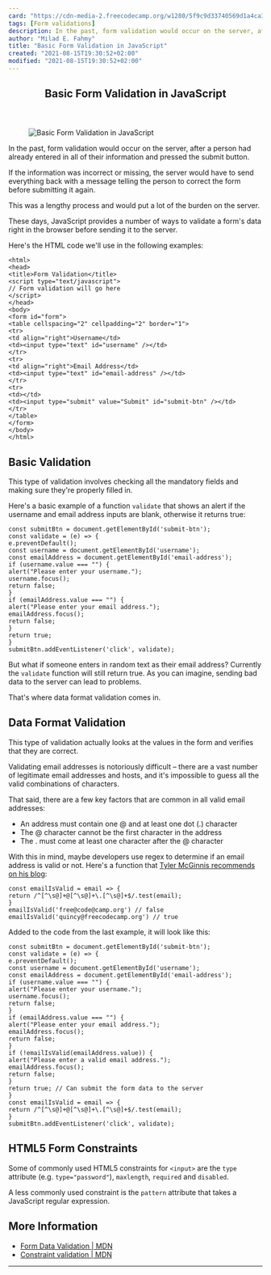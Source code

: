 ```yaml
---
card: "https://cdn-media-2.freecodecamp.org/w1280/5f9c9d33740569d1a4ca3673.jpg"
tags: [Form validations]
description: In the past, form validation would occur on the server, after
author: "Milad E. Fahmy"
title: "Basic Form Validation in JavaScript"
created: "2021-08-15T19:30:52+02:00"
modified: "2021-08-15T19:30:52+02:00"
---
```

<div class="site-wrapper">
<main id="site-main" class="site-main outer">
<div class="inner">
<article class="post-full post tag-form-validations tag-forms tag-javascript tag-toothbrush ">
<header class="post-full-header">
<h1 class="post-full-title">Basic Form Validation in JavaScript</h1>
</header>
<figure class="post-full-image">
<picture>
<source media="(max-width: 700px)" sizes="1px" srcset="data:image/gif;base64,R0lGODlhAQABAIAAAAAAAP///yH5BAEAAAAALAAAAAABAAEAAAIBRAA7 1w">
<source media="(min-width: 701px)" sizes="(max-width: 800px) 400px,
(max-width: 1170px) 700px,
1400px" srcset="https://cdn-media-2.freecodecamp.org/w1280/5f9c9d33740569d1a4ca3673.jpg 300w,
https://cdn-media-2.freecodecamp.org/w1280/5f9c9d33740569d1a4ca3673.jpg 600w,
https://cdn-media-2.freecodecamp.org/w1280/5f9c9d33740569d1a4ca3673.jpg 1000w,
https://cdn-media-2.freecodecamp.org/w1280/5f9c9d33740569d1a4ca3673.jpg 2000w">
<img onerror="this.style.display='none'" src="https://cdn-media-2.freecodecamp.org/w1280/5f9c9d33740569d1a4ca3673.jpg" alt="Basic Form Validation in JavaScript">
</picture>
</figure>
<section class="post-full-content">
<div class="post-content medium-migrated-article">
<p>In the past, form validation would occur on the server, after a person had already entered in all of their information and pressed the submit button. </p>
<p>If the information was incorrect or missing, the server would have to send everything back with a message telling the person to correct the form before submitting it again.</p>
<p>This was a lengthy process and would put a lot of the burden on the server.</p>
<p>These days, JavaScript provides a number of ways to validate a form's data right in the browser before sending it to the server.</p>
<p>Here's the HTML code we'll use in the following examples:</p><pre><code class="language-html">&lt;html&gt;
&lt;head&gt;
&lt;title&gt;Form Validation&lt;/title&gt;
&lt;script type="text/javascript"&gt;
// Form validation will go here
&lt;/script&gt;
&lt;/head&gt;
&lt;body&gt;
&lt;form id="form"&gt;
&lt;table cellspacing="2" cellpadding="2" border="1"&gt;
&lt;tr&gt;
&lt;td align="right"&gt;Username&lt;/td&gt;
&lt;td&gt;&lt;input type="text" id="username" /&gt;&lt;/td&gt;
&lt;/tr&gt;
&lt;tr&gt;
&lt;td align="right"&gt;Email Address&lt;/td&gt;
&lt;td&gt;&lt;input type="text" id="email-address" /&gt;&lt;/td&gt;
&lt;/tr&gt;
&lt;tr&gt;
&lt;td&gt;&lt;/td&gt;
&lt;td&gt;&lt;input type="submit" value="Submit" id="submit-btn" /&gt;&lt;/td&gt;
&lt;/tr&gt;
&lt;/table&gt;
&lt;/form&gt;
&lt;/body&gt;
&lt;/html&gt;</code></pre>
<h2 id="basic-validation">Basic Validation</h2>
<p>This type of validation involves checking all the mandatory fields and making sure they're properly filled in.</p>
<p>Here's a basic example of a function <code>validate</code> that shows an alert if the username and email address inputs are blank, otherwise it returns true:</p><pre><code class="language-js">const submitBtn = document.getElementById('submit-btn');
const validate = (e) =&gt; {
e.preventDefault();
const username = document.getElementById('username');
const emailAddress = document.getElementById('email-address');
if (username.value === "") {
alert("Please enter your username.");
username.focus();
return false;
}
if (emailAddress.value === "") {
alert("Please enter your email address.");
emailAddress.focus();
return false;
}
return true;
}
submitBtn.addEventListener('click', validate);
</code></pre>
<p>But what if someone enters in random text as their email address? Currently the <code>validate</code> function will still return true. As you can imagine, sending bad data to the server can lead to problems.</p>
<p>That's where data format validation comes in.</p>
<h2 id="data-format-validation">Data Format Validation</h2>
<p>This type of validation actually looks at the values in the form and verifies that they are correct.</p>
<p>Validating email addresses is notoriously difficult – there are a vast number of legitimate email addresses and hosts, and it's impossible to guess all the valid combinations of characters.</p>
<p>That said, there are a few key factors that are common in all valid email addresses: </p>
<ul>
<li>An address must contain one @ and at least one dot (.) character</li>
<li>The @ character cannot be the first character in the address</li>
<li>The . must come at least one character after the @ character</li>
</ul>
<p>With this in mind, maybe developers use regex to determine if an email address is valid or not. Here's a function that <a href="https://tylermcginnis.com/validate-email-address-javascript/">Tyler McGinnis recommends on his blog</a>:</p><pre><code class="language-js">const emailIsValid = email =&gt; {
return /^[^\s@]+@[^\s@]+\.[^\s@]+$/.test(email);
}
emailIsValid('free@code@camp.org') // false
emailIsValid('quincy@freecodecamp.org') // true</code></pre>
<p>Added to the code from the last example, it will look like this:</p><pre><code class="language-js">const submitBtn = document.getElementById('submit-btn');
const validate = (e) =&gt; {
e.preventDefault();
const username = document.getElementById('username');
const emailAddress = document.getElementById('email-address');
if (username.value === "") {
alert("Please enter your username.");
username.focus();
return false;
}
if (emailAddress.value === "") {
alert("Please enter your email address.");
emailAddress.focus();
return false;
}
if (!emailIsValid(emailAddress.value)) {
alert("Please enter a valid email address.");
emailAddress.focus();
return false;
}
return true; // Can submit the form data to the server
}
const emailIsValid = email =&gt; {
return /^[^\s@]+@[^\s@]+\.[^\s@]+$/.test(email);
}
submitBtn.addEventListener('click', validate);
</code></pre>
<h2 id="html5-form-constraints">HTML5 Form Constraints</h2>
<p>Some of commonly used HTML5 constraints for <code>&lt;input&gt;</code> are the <code>type</code> attribute (e.g. <code>type="password"</code>), <code>maxlength</code>, <code>required</code> and <code>disabled</code>. </p>
<p>A less commonly used constraint is the <code>pattern</code> attribute that takes a JavaScript regular expression.</p>
<h2 id="more-information">More Information</h2>
<ul>
<li><a href="https://developer.mozilla.org/en-US/docs/Learn/HTML/Forms/Form_validation">Form Data Validation | MDN</a></li>
<li><a href="https://developer.mozilla.org/en-US/docs/Web/Guide/HTML/HTML5/Constraint_validation">Constraint validation | MDN</a></li>
</ul>
</div>
<hr>
</section>
</article>
</div>
</main>
</div>
<!-- Google Tag Manager (noscript) -->
<!-- End Google Tag Manager (noscript) -->
